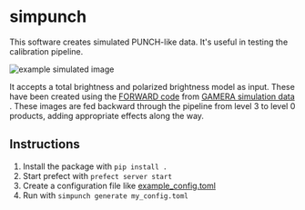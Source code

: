 # simpunch

This software creates simulated PUNCH-like data. It's useful in testing the calibration pipeline.

![example simulated image](example.png)

It accepts a total brightness and polarized brightness model as input.
These have been created using the [FORWARD code](https://www.frontiersin.org/journals/astronomy-and-space-sciences/articles/10.3389/fspas.2016.00008/full) from [GAMERA simulation data ](https://arxiv.org/pdf/2405.13069).
These images are fed backward through the pipeline from level 3 to level 0 products,
adding appropriate effects along the way.

## Instructions

1. Install the package with `pip install .`
2. Start prefect with `prefect server start`
3. Create a configuration file like [example_config.toml](example_config.toml)
4. Run with `simpunch generate my_config.toml`
